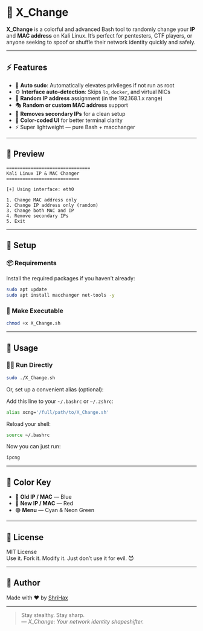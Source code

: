 # 🔁 X_Change

**X_Change** is a colorful and advanced Bash tool to randomly change your **IP** and **MAC address** on Kali Linux. It’s perfect for pentesters, CTF players, or anyone seeking to spoof or shuffle their network identity quickly and safely.

---

## ⚡ Features

- 🔐 **Auto sudo**: Automatically elevates privileges if not run as root
- ⚙️ **Interface auto-detection**: Skips `lo`, `docker`, and virtual NICs
- 🔁 **Random IP address** assignment (in the 192.168.1.x range)
- 🎭 **Random or custom MAC address** support
- 🧹 **Removes secondary IPs** for a clean setup
- 🌈 **Color-coded UI** for better terminal clarity
- ⚡ Super lightweight — pure Bash + macchanger

---

## 🧪 Preview

```
===============================
Kali Linux IP & MAC Changer
===========================

[+] Using interface: eth0

1. Change MAC address only
2. Change IP address only (random)
3. Change both MAC and IP
4. Remove secondary IPs
5. Exit
```

---

## 🚀 Setup

### 📦 Requirements

Install the required packages if you haven’t already:
```bash
sudo apt update
sudo apt install macchanger net-tools -y
```

### 📂 Make Executable

```bash
chmod +x X_Change.sh
```

---

## 🧠 Usage

### 🏃‍♂️ Run Directly

```bash
sudo ./X_Change.sh
```

Or, set up a convenient alias (optional):

Add this line to your `~/.bashrc` or `~/.zshrc`:
```bash
alias xcng='/full/path/to/X_Change.sh'
```
Reload your shell:
```bash
source ~/.bashrc
```
Now you can just run:
```bash
ipcng
```

---

## 🎨 Color Key

- 🔵 **Old IP / MAC** — Blue
- 🔴 **New IP / MAC** — Red
- 🟢 **Menu** — Cyan & Neon Green

---

## 📜 License

MIT License  
Use it. Fork it. Modify it. Just don’t use it for evil. 😈

---

## 🤘 Author

Made with ❤️ by [ShriHax](https://github.com/ShriHax-21)

---

> Stay stealthy. Stay sharp.  
> — *X_Change: Your network identity shapeshifter.*